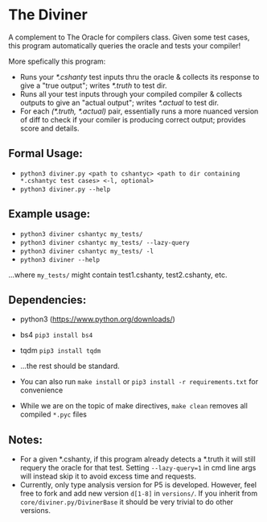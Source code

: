 # The Diviner
A complement to The Oracle for compilers class. Given some test cases, this program automatically queries the oracle and tests your compiler!

More spefically this program:
* Runs your *\*.cshanty* test inputs thru the oracle & collects its response to give a "true output"; writes *\*.truth* to test dir.
* Runs all your test inputs through your compiled compiler & collects outputs to give an "actual output"; writes *\*.actual* to test dir.
* For each *(\*.truth, \*.actual)* pair, essentially runs a more nuanced version of diff to check if your comiler is producing correct output; provides score and details.       

## Formal Usage:
* `python3 diviner.py <path to cshantyc> <path to dir containing *.cshantyc test cases> <-l, optional>`
* `python3 diviner.py --help`

## Example usage:
* `python3 diviner cshantyc my_tests/`
* `python3 diviner cshantyc my_tests/ --lazy-query`
* `python3 diviner cshantyc my_tests/ -l`
* `python3 diviner --help`
    
...where `my_tests/` might contain test1.cshanty, test2.cshanty, etc.
    
## Dependencies:
* python3 (https://www.python.org/downloads/)
* bs4 `pip3 install bs4`
* tqdm `pip3 install tqdm`
* ...the rest should be standard.

* You can also run `make install` or `pip3 install -r requirements.txt` for convenience
* While we are on the topic of make directives, `make clean` removes all compiled `*.pyc` files
    
    
## Notes:
* For a given *.cshanty, if this program already detects a *.truth it will still requery the oracle for that test. Setting `--lazy-query=1` in cmd line args will instead skip it to avoid excess time and requests.
* Currently, only type analysis version for P5 is developed. However, feel free to fork and add new version `d[1-8]` in `versions/`. If you inherit from `core/diviner.py/DivinerBase` it should be very trivial to do other versions. 
